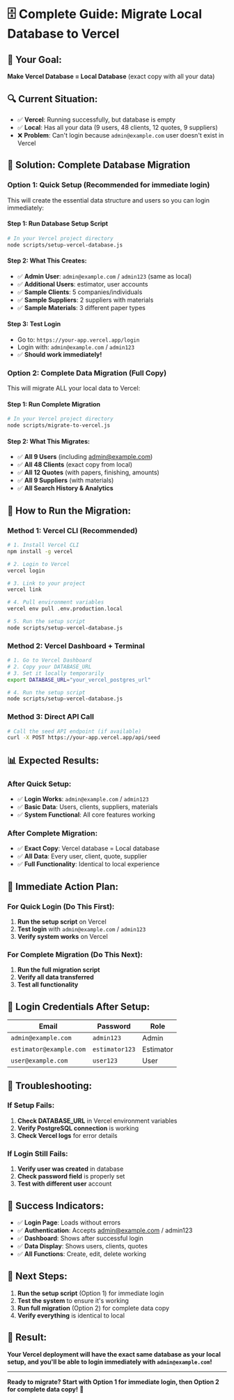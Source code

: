 # 🗄️ Complete Guide: Migrate Local Database to Vercel

## 🎯 **Your Goal:**
**Make Vercel Database = Local Database** (exact copy with all your data)

## 🔍 **Current Situation:**
- ✅ **Vercel**: Running successfully, but database is empty
- ✅ **Local**: Has all your data (9 users, 48 clients, 12 quotes, 9 suppliers)
- ❌ **Problem**: Can't login because `admin@example.com` user doesn't exist in Vercel

## 🚀 **Solution: Complete Database Migration**

### **Option 1: Quick Setup (Recommended for immediate login)**

This will create the essential data structure and users so you can login immediately:

#### **Step 1: Run Database Setup Script**
```bash
# In your Vercel project directory
node scripts/setup-vercel-database.js
```

#### **Step 2: What This Creates:**
- ✅ **Admin User**: `admin@example.com` / `admin123` (same as local)
- ✅ **Additional Users**: estimator, user accounts
- ✅ **Sample Clients**: 5 companies/individuals
- ✅ **Sample Suppliers**: 2 suppliers with materials
- ✅ **Sample Materials**: 3 different paper types

#### **Step 3: Test Login**
- Go to: `https://your-app.vercel.app/login`
- Login with: `admin@example.com` / `admin123`
- ✅ **Should work immediately!**

### **Option 2: Complete Data Migration (Full Copy)**

This will migrate ALL your local data to Vercel:

#### **Step 1: Run Complete Migration**
```bash
# In your Vercel project directory
node scripts/migrate-to-vercel.js
```

#### **Step 2: What This Migrates:**
- ✅ **All 9 Users** (including admin@example.com)
- ✅ **All 48 Clients** (exact copy from local)
- ✅ **All 12 Quotes** (with papers, finishing, amounts)
- ✅ **All 9 Suppliers** (with materials)
- ✅ **All Search History & Analytics**

## 🔧 **How to Run the Migration:**

### **Method 1: Vercel CLI (Recommended)**
```bash
# 1. Install Vercel CLI
npm install -g vercel

# 2. Login to Vercel
vercel login

# 3. Link to your project
vercel link

# 4. Pull environment variables
vercel env pull .env.production.local

# 5. Run the setup script
node scripts/setup-vercel-database.js
```

### **Method 2: Vercel Dashboard + Terminal**
```bash
# 1. Go to Vercel Dashboard
# 2. Copy your DATABASE_URL
# 3. Set it locally temporarily
export DATABASE_URL="your_vercel_postgres_url"

# 4. Run the setup script
node scripts/setup-vercel-database.js
```

### **Method 3: Direct API Call**
```bash
# Call the seed API endpoint (if available)
curl -X POST https://your-app.vercel.app/api/seed
```

## 📊 **Expected Results:**

### **After Quick Setup:**
- ✅ **Login Works**: `admin@example.com` / `admin123`
- ✅ **Basic Data**: Users, clients, suppliers, materials
- ✅ **System Functional**: All core features working

### **After Complete Migration:**
- ✅ **Exact Copy**: Vercel database = Local database
- ✅ **All Data**: Every user, client, quote, supplier
- ✅ **Full Functionality**: Identical to local experience

## 🎯 **Immediate Action Plan:**

### **For Quick Login (Do This First):**
1. **Run the setup script** on Vercel
2. **Test login** with `admin@example.com` / `admin123`
3. **Verify system works** on Vercel

### **For Complete Migration (Do This Next):**
1. **Run the full migration script**
2. **Verify all data transferred**
3. **Test all functionality**

## 🔑 **Login Credentials After Setup:**

| Email | Password | Role |
|-------|----------|------|
| `admin@example.com` | `admin123` | Admin |
| `estimator@example.com` | `estimator123` | Estimator |
| `user@example.com` | `user123` | User |

## 🚨 **Troubleshooting:**

### **If Setup Fails:**
1. **Check DATABASE_URL** in Vercel environment variables
2. **Verify PostgreSQL connection** is working
3. **Check Vercel logs** for error details

### **If Login Still Fails:**
1. **Verify user was created** in database
2. **Check password field** is properly set
3. **Test with different user** account

## 🎉 **Success Indicators:**

- ✅ **Login Page**: Loads without errors
- ✅ **Authentication**: Accepts admin@example.com / admin123
- ✅ **Dashboard**: Shows after successful login
- ✅ **Data Display**: Shows users, clients, quotes
- ✅ **All Functions**: Create, edit, delete working

## 📝 **Next Steps:**

1. **Run the setup script** (Option 1) for immediate login
2. **Test the system** to ensure it's working
3. **Run full migration** (Option 2) for complete data copy
4. **Verify everything** is identical to local

## 🎯 **Result:**

**Your Vercel deployment will have the exact same database as your local setup, and you'll be able to login immediately with `admin@example.com`!**

---

**Ready to migrate? Start with Option 1 for immediate login, then Option 2 for complete data copy!** 🚀
